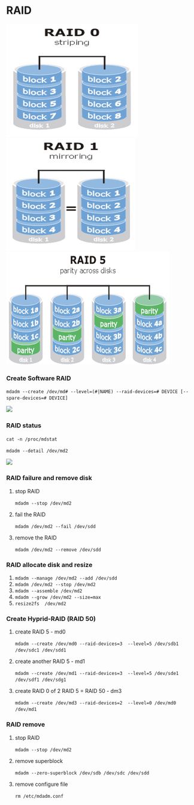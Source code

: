 # RAID
![](fig/raid0.png)
![](fig/raid1.png)
![](fig/raid5.png)

### Create Software RAID
```mdadm --create /dev/md# --level=(#|NAME) --raid-devices=# DEVICE [--spare-devices=# DEVICE]``` 

![](fig/mdadm-create.png)

### RAID status
```cat -n /proc/mdstat```

```mdadm --detail /dev/md2```

![](fig/mdadm-state.png)

### RAID failure and remove disk
1. stop RAID
   
   ```mdadm --stop /dev/md2```

2. fail the RAID
   
   ```mdadm /dev/md2 --fail /dev/sdd```

3. remove the RAID
   
   ```mdadm /dev/md2 --remove /dev/sdd```

### RAID allocate disk and resize
1. ```mdadm --manage /dev/md2 --add /dev/sdd```
2. ```mdadm /dev/md2 --stop /dev/md2```
3. ```mdadm --assemble /dev/md2```
4. ```mdadm --grow /dev/md2 --size=max```
5. ```resize2fs  /dev/md2```

### Create Hyprid-RAID (RAID 50)
1. create RAID 5 - md0
   
   ```mdadm --create /dev/md0 --raid-devices=3  --level=5 /dev/sdb1 /dev/sdc1 /dev/sdd1```

2. create another RAID 5 - md1
   
   ```mdadm --create /dev/md1 --raid-devices=3  --level=5 /dev/sde1 /dev/sdf1 /dev/sdg1```

3. create RAID 0 of 2 RAID 5 = RAID 50 - dm3
   
   ```mdadm --create /dev/md3 --raid-devices=2  --level=0 /dev/md0 /dev/md1```

### RAID remove
1. stop RAID
   
   ```mdadm --stop /dev/md2```

2. remove superblock
   
   ```mdadm --zero-superblock /dev/sdb /dev/sdc /dev/sdd```

3. remove configure file
   
   ```rm /etc/mdadm.conf```

